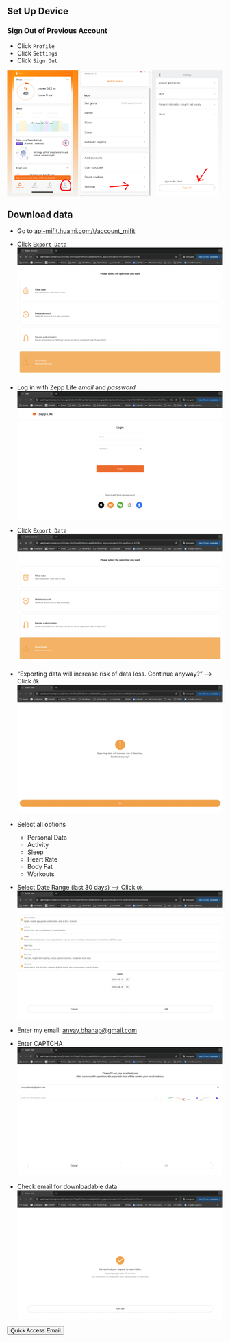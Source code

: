 
## Set Up Device
### Sign Out of Previous Account
- Click `Profile`
- Click `Settings`
- Click `Sign Out`

<div style="display: flex;   justify-content: space-between;">
   <img src="./images/profile.JPG" style="width: 33%;" alt="Profile">
   <img src="./images/settings.JPG" style="width: 33%;" alt="Settings">
   <img src="./images/signOut.JPG" style="width: 33%;" alt="SignOut">
</div> 
<p></p> 

<!-- potneital need to sync devices when charging
if theyre taking off the watches when dancing, we can have the watches be synced during that time
all the watches should have some indication of who they belong to -->

## Download data
- Go to [api-mifit.huami.com/t/account_mifit](https://user.huami.com/privacy2/index.html?loginPlatform=web&platform_app=com.xiaomi.hm.health&v=4.0.17#/)
- Click `Export Data`
![Homepage](./images/exportHomepage.png)


- Log in with Zepp Life _email_ and _password_
![Login](/images/login.png)

- Click `Export Data`
![Homepage](./images/exportHomepage.png)

- “Exporting data will increase risk of data loss. Continue anyway?” —> Click `Ok`
![Warning](./images/warning.png)

- Select all options 
    - Personal Data
    - Activity
    - Sleep
    - Heart Rate
    - Body Fat
    - Workouts 
- Select Date Range (last 30 days) —> Click `Ok`
![SelectAll](./images/selectAll.png)

- Enter my email: anvay.bhanap@gmail.com
- Enter CAPTCHA
![Verification](./images/verification.png)

- Check email for downloadable data
![Email](./images/sent2Email.png)



<button src="https://mail.google.com/mail/u/0/#inbox" target=”_blank”>Quick Access Email</button>
